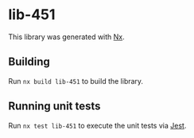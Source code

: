 # lib-451

This library was generated with [Nx](https://nx.dev).

## Building

Run `nx build lib-451` to build the library.

## Running unit tests

Run `nx test lib-451` to execute the unit tests via [Jest](https://jestjs.io).
